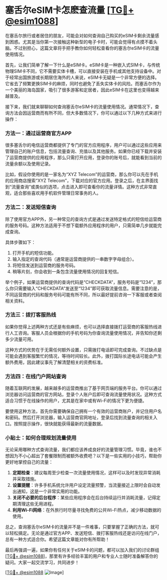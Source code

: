 # 塞舌尔eSIM卡怎麽查流量 [[TG💪+ @esim1088](https://t.me/s/esim1088)]

在塞舌尔旅行或者居住的朋友，可能会对如何查询自己购买的eSIM卡剩余流量感到困惑。尤其是当你第一次接触这种新型的电子卡时，可能会觉得有点摸不着头脑。不过别担心，这篇文章将手把手教你如何轻松查看你的塞舌尔eSIM卡的流量使用情况。

首先，让我们简单了解一下什么是eSIM卡。eSIM卡是一种嵌入式SIM卡，与传统物理SIM卡不同，它不需要实体卡槽，可以直接安装在手机或其他支持设备中。对于经常出国旅游或长期居住海外的人来说，eSIM卡无疑是一个非常方便的选择。它省去了频繁更换SIM卡的麻烦，同时也避免了丢失实体卡的风险。而塞舌尔作为一个美丽的海岛国家，吸引了很多游客和定居者，因此eSIM卡在这里也变得越来越普及。

接下来，我们就来聊聊如何查询塞舌尔eSIM卡的流量使用情况。通常情况下，查询方法会因运营商而有所不同，但大多数情况下，你可以通过以下几种方式来进行操作：

### 方法一：通过运营商官方APP

很多塞舌尔的电信运营商都提供了专门的官方应用程序，用户可以通过这些应用来管理自己的账户信息，包括流量查询、充值以及其他服务。如果你已经下载并安装了运营商提供的应用程序，那么只需打开应用，登录你的账号后，就能看到当前的流量余额以及使用记录。

比如，假设你使用的是一家名为“XYZ Telecom”的运营商，那么你可以先在手机的应用商店搜索“XYZ Telecom”，下载对应的官方应用。登录之后，在主界面找到“流量查询”或类似的选项，点击进入即可查看你的流量详情。这种方式非常直观，适合那些喜欢用手机软件管理日常事务的人。

### 方法二：发送短信查询

除了使用官方APP外，另一种常见的查询方式是通过发送特定格式的短信给运营商的服务号码。这种方法适用于不想下载额外应用程序的用户，只需简单几步就能完成查询。

具体步骤如下：
1. 打开手机的短信功能。
2. 输入指定的查询代码（通常是运营商提供的一串数字字母组合）。
3. 将短信发送到运营商的服务号码。
4. 稍等片刻，你会收到一条包含流量使用情况的回复短信。

举个例子，如果运营商提供的查询代码是“CHECKDATA”，服务号码是“1234”，那么你只需要输入“CHECKDATA”发送至“1234”即可获取流量信息。需要注意的是，不同运营商的代码和服务号码可能有所不同，所以最好提前咨询一下客服或者查阅相关资料。

### 方法三：拨打客服热线

如果你觉得上述两种方式还是有些麻烦，也可以选择直接拨打运营商的客服热线进行人工咨询。客服人员会根据你的手机号码为你查询流量使用情况，并告知你还剩多少流量可用。

这种方式的优势在于无需任何额外设置，只需拨打电话即可完成查询。不过缺点是可能会遇到客服繁忙的情况，等待时间较长。此外，拨打国际长途电话可能会产生额外费用，因此建议事先了解清楚相关的资费标准。

### 方法四：在线门户网站查询

随着互联网的发展，越来越多的运营商推出了基于网页端的服务平台。你可以通过浏览器访问运营商的官方网站，登录个人账户后即可查询流量使用状况。这种方式适合习惯于在线操作的用户，尤其是在家中或有Wi-Fi的情况下更为便捷。

要使用这种方法，首先你需要确保自己拥有一个有效的运营商账户，并记住用户名和密码。然后打开浏览器，输入运营商官网地址，登录后找到流量查询的相关入口。按照提示操作，很快就能获得最新的流量数据。

### 小贴士：如何合理规划流量使用

无论采用哪种方式查询流量，我们都应该养成良好的流量管理习惯。毕竟，谁也不想因为不小心超出了套餐限制而被额外收费吧？以下是一些实用的小技巧，帮助你更好地掌控自己的流量：

1. **定期检查**：建议每周至少检查一次流量使用情况，这样可以及时发现异常消耗并采取措施。
2. **设置提醒**：许多手机系统允许用户设定流量预警，当流量接近上限时会自动发出通知，这是一个非常实用的功能。
3. **关闭不必要的后台程序**：某些应用程序会在后台持续运行并消耗流量，记得定期清理这些无用进程。
4. **利用Wi-Fi网络**：在外旅行时尽量寻找免费的公共Wi-Fi热点，减少移动数据的使用。

总之，查询塞舌尔eSIM卡的流量并不是一件难事，只要掌握了正确的方法，就可以轻松搞定。无论是通过官方APP、发送短信、拨打客服热线还是访问在线门户，总有一种方式适合你。希望这篇文章能对你有所帮助！

最后再强调一遍，如果你有任何关于eSIM卡的问题，都可以加入我们的讨论群组[[TG💪+ @esim1088](https://t.me/s/esim1088)]，那里有许多经验丰富的用户和专业人士随时准备解答你的疑问。大家一起交流学习，共同进步！

[[TG💪+ @esim1088](https://t.me/s/esim1088) ![Image](https://i.postimg.cc/4NQfJmqS/Snipaste-2025-05-13-00-14-12.png)]